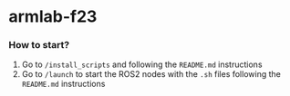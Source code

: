 # armlab-f23

### How to start?
1. Go to `/install_scripts` and following the `README.md` instructions
2. Go to `/launch` to start the ROS2 nodes with the `.sh` files following the `README.md` instructions